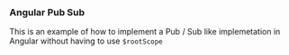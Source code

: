 ### Angular Pub Sub
This is an example of how to implement a Pub / Sub like implemetation in Angular without having to use `$rootScope`